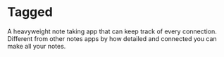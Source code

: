 # Tagged
A heavyweight note taking app that can keep track of every connection. Different from other notes apps by how detailed and connected you can make all your notes. 

